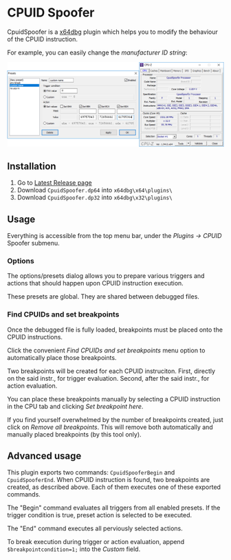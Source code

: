 # CPUID Spoofer
CpuidSpoofer is a [x64dbg](https://x64dbg.com/) plugin which helps you to modify the behaviour of the CPUID instruction.

For example, you can easily change the *manufacturer ID string*:

![Custom processor name](README.custom-name.png)

## Installation
1. Go to [Latest Release page](https://github.com/jonatan1024/CpuidSpoofer/releases/latest)
2. Download `CpuidSpoofer.dp64` into `x64dbg\x64\plugins\`
3. Download `CpuidSpoofer.dp32` into `x64dbg\x32\plugins\`

## Usage
Everything is accessible from the top menu bar, under the *Plugins → CPUID* Spoofer submenu.

### Options
The options/presets dialog allows you to prepare various triggers and actions that should happen upon CPUID instruction execution.

These presets are global. They are shared between debugged files.

### Find CPUIDs and set breakpoints
Once the debugged file is fully loaded, breakpoints must be placed onto the CPUID instructions.

Click the convenient *Find CPUIDs and set breakpoints* menu option to automatically place those breakpoints.

Two breakpoints will be created for each CPUID instruciton.
First, directly on the said instr., for trigger evaluation. Second, after the said instr., for action evaluation.

You can place these breakpoints manually by selecting a CPUID instruction in the CPU tab and clicking *Set breakpoint here*.

If you find yourself overwhelmed by the number of breakpoints created, just click on *Remove all breakpoints*.
This will remove both automatically and manually placed breakpoints (by this tool only).

## Advanced usage
This plugin exports two commands: `CpuidSpooferBegin` and `CpuidSpooferEnd`.
When CPUID instruction is found, two breakpoints are created, as described above. Each of them executes one of these exported commands.

The "Begin" command evaluates all triggers from all enabled presets. If the trigger condition is true, preset action is selected to be executed.

The "End" command executes all perviously selected actions.

To break execution during trigger or action evaluation, append `$breakpointcondition=1;` into the *Custom* field.
